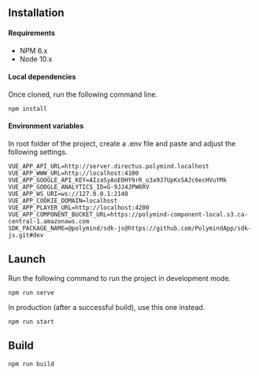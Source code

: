 ## Installation

#### Requirements
- NPM 6.x
- Node 10.x

#### Local dependencies
Once cloned, run the following command line.
```
npm install
```

#### Environment variables
In root folder of the project, create a .env file and paste and adjust the following settings.
```
VUE_APP_API_URL=http://server.directus.polymind.localhost
VUE_APP_WWW_URL=http://localhost:4100
VUE_APP_GOOGLE_API_KEY=AIzaSyAoE0HY9rR_o3a9J7UpKxSAJc6ecHVuYMk
VUE_APP_GOOGLE_ANALYTICS_ID=G-9JJ4JPW6RV
VUE_APP_WS_URI=ws://127.0.0.1:2140
VUE_APP_COOKIE_DOMAIN=localhost
VUE_APP_PLAYER_URL=http://localhost:4200
VUE_APP_COMPONENT_BUCKET_URL=https://polymind-component-local.s3.ca-central-1.amazonaws.com
SDK_PACKAGE_NAME=@polymind/sdk-js@https://github.com/PolymindApp/sdk-js.git#dev
```

## Launch
Run the following command to run the project in development mode.
```
npm run serve
```
In production (after a successful build), use this one instead.
```
npm run start
```

## Build
```
npm run build
```
